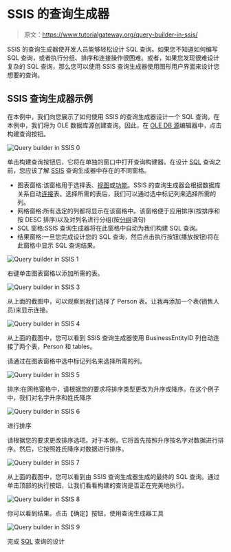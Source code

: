 # SSIS 的查询生成器

> 原文：<https://www.tutorialgateway.org/query-builder-in-ssis/>

SSIS 的查询生成器使开发人员能够轻松设计 SQL 查询。如果您不知道如何编写 SQL 查询，或者执行分组、排序和连接操作很困难。或者，如果您发现很难设计复杂的 SQL 查询，那么您可以使用 SSIS 查询生成器使用图形用户界面来设计您想要的查询。

## SSIS 查询生成器示例

在本例中，我们向您展示了如何使用 SSIS 的查询生成器设计一个 SQL 查询。在本例中，我们将为 OLE 数据库源创建查询。因此，在 [OLE DB 源](https://www.tutorialgateway.org/ole-db-source-in-ssis/)编辑器中，点击构建查询按钮。

![Query builder in SSIS 0](img/a2ea61a272142dc10599e20bfac0e3e4.png)

单击构建查询按钮后，它将在单独的窗口中打开查询构建器。在设计 [SQL](https://www.tutorialgateway.org/sql/) 查询之前，您应该了解 [SSIS](https://www.tutorialgateway.org/ssis/) 查询生成器中存在的不同窗格。

*   图表窗格:该窗格用于选择表、[视图](https://www.tutorialgateway.org/views-in-sql-server/)或[功能](https://www.tutorialgateway.org/user-defined-functions-in-sql/)。SSIS 的查询生成器会根据数据库关系自动[连接](https://www.tutorialgateway.org/sql-joins/)表。选择所需的表后，我们可以通过选中标记列来选择所需的列。
*   网格窗格:所有选定的列都将显示在该窗格中。该窗格便于应用排序(按排序和按 DESC 排序)以及对列名进行分组(按[分组](https://www.tutorialgateway.org/sql-group-by-clause/)语句)
*   SQL 窗格:SSIS 查询生成器将在此窗格中自动为我们构建 SQL 查询。
*   结果窗格:一旦您完成设计您的 SQL 查询，然后点击执行按钮(播放按钮)将在此窗格中显示 SQL 查询结果。

![Query builder in SSIS 1](img/3becdc3cd7c15bba8e99d15e339024ce.png)

右键单击图表窗格以添加所需的表。

![Query builder in SSIS 3](img/b7574867ee685796c1a0a7c4fa0d676a.png)

从上面的截图中，可以观察到我们选择了 Person 表。让我再添加一个表(销售人员)来显示连接。

![Query builder in SSIS 4](img/7acddd0bb7b03c5bb1d4c8cc72ebd5e1.png)

从上面的截图中，您可以看到 SSIS 查询生成器使用 BusinessEntityID 列自动连接了两个表，Person 和 tables。

请通过在图表窗格中选中标记列名来选择所需的列。

![Query builder in SSIS 5](img/2c73f317acb50aca7ff99b500c86b621.png)

排序:在网格窗格中，请根据您的要求将排序类型更改为升序或降序。在这个例子中，我们对名字升序和姓氏降序

![Query builder in SSIS 6](img/a071a6392fb6d6601cbebd9da2889441.png)

进行排序

请根据您的要求更改排序选项。对于本例，它将首先按照升序按名字对数据进行排序。然后，它按照姓氏降序对数据进行排序。

![Query builder in SSIS 7](img/e8b6273469470c1536ef971fa7135ee3.png)

从上面的截图中，您可以看到由 SSIS 查询生成器生成的最终的 SQL 查询。通过单击顶部的执行按钮，让我们看看构建的查询是否正在完美地执行。

![Query builder in SSIS 8](img/2c5098b8521d7b0c3eb22ab4fa0c2a9b.png)

你可以看到结果。点击【确定】按钮，使用查询生成器工具

![Query builder in SSIS 9](img/81ced875178aad1e9c3a111a7660f9b0.png)

完成 [SQL](https://www.tutorialgateway.org/sql/) 查询的设计